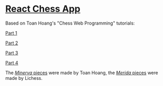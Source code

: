 # [React Chess App](https://nilslindemann.github.io/react-chess-app/)


Based on Toan Hoang's "Chess Web Programming" tutorials:

[Part 1](https://lichess.org/@/HollowLeaf/blog/chess-web-programming-part-one-getting-started/8ZKpwJU8)

[Part 2](https://lichess.org/@/hollowleaf/blog/chess-web-programming-part-two-stockfish/PdeOTODf)

[Part 3](https://lichess.org/@/HollowLeaf/blog/chess-web-programming-part-three-deploying-your-application/J3GdsKZP)

[Part 4](https://lichess.org/@/HollowLeaf/blog/chess-web-programming-part-four-chessboard-customisation/Is0jxElj)

The [*Minerva* pieces](https://github.com/HollowLeaf1981/ChessPieces) were made by Toan Hoang, the [*Merida* pieces](https://github.com/lichess-org/lila/tree/master/public/piece/merida) were made by Lichess.
